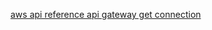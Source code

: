 [aws api reference api gateway get connection](https://awscli.amazonaws.com/v2/documentation/api/latest/reference/apigatewaymanagementapi/get-connection.html)

